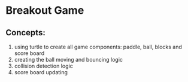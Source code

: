 # Breakout Game

## Concepts:

1. using turtle to create all game components: paddle, ball, blocks and score board
2. creating the ball moving and bouncing logic
3. collision detection logic
4. score board updating 

